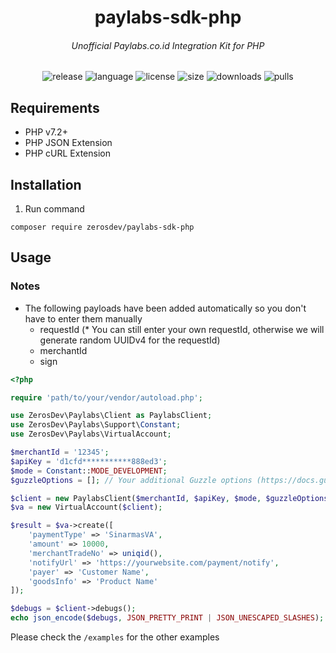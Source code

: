 <h1 align="center">paylabs-sdk-php</h1>
<h6 align="center">Unofficial Paylabs.co.id Integration Kit for PHP</h6>

<p align="center">
  <img src="https://img.shields.io/github/v/release/zerosdev/paylabs-sdk-php?include_prereleases" alt="release"/>
  <img src="https://img.shields.io/github/languages/top/zerosdev/paylabs-sdk-php" alt="language"/>
  <img src="https://img.shields.io/github/license/zerosdev/paylabs-sdk-php" alt="license"/>
  <img src="https://img.shields.io/github/languages/code-size/zerosdev/paylabs-sdk-php" alt="size"/>
  <img src="https://img.shields.io/github/downloads/zerosdev/paylabs-sdk-php/total" alt="downloads"/>
  <img src="https://img.shields.io/badge/PRs-welcome-brightgreen.svg" alt="pulls"/>
</p>

## Requirements
- PHP v7.2+
- PHP JSON Extension
- PHP cURL Extension

## Installation

1. Run command
```
composer require zerosdev/paylabs-sdk-php
```

## Usage

### Notes
- The following payloads have been added automatically so you don't have to enter them manually
  - requestId (* You can still enter your own requestId, otherwise we will generate random UUIDv4 for the requestId)
  - merchantId
  - sign

```php
<?php

require 'path/to/your/vendor/autoload.php';

use ZerosDev\Paylabs\Client as PaylabsClient;
use ZerosDev\Paylabs\Support\Constant;
use ZerosDev\Paylabs\VirtualAccount;

$merchantId = '12345';
$apiKey = 'd1cfd***********888ed3';
$mode = Constant::MODE_DEVELOPMENT;
$guzzleOptions = []; // Your additional Guzzle options (https://docs.guzzlephp.org/en/stable/request-options.html)

$client = new PaylabsClient($merchantId, $apiKey, $mode, $guzzleOptions);
$va = new VirtualAccount($client);

$result = $va->create([
    'paymentType' => 'SinarmasVA',
    'amount' => 10000,
    'merchantTradeNo' => uniqid(),
    'notifyUrl' => 'https://yourwebsite.com/payment/notify',
    'payer' => 'Customer Name',
    'goodsInfo' => 'Product Name'
]);

$debugs = $client->debugs();
echo json_encode($debugs, JSON_PRETTY_PRINT | JSON_UNESCAPED_SLASHES);
```

Please check the `/examples` for the other examples
